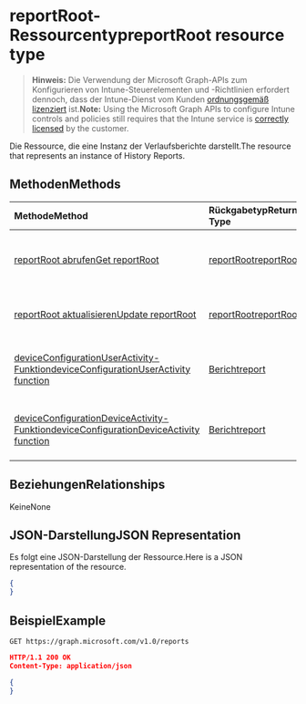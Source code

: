 # <a name="reportroot-resource-type"></a><span data-ttu-id="52afe-101">reportRoot-Ressourcentyp</span><span class="sxs-lookup"><span data-stu-id="52afe-101">reportRoot resource type</span></span>

> <span data-ttu-id="52afe-102">**Hinweis:** Die Verwendung der Microsoft Graph-APIs zum Konfigurieren von Intune-Steuerelementen und -Richtlinien erfordert dennoch, dass der Intune-Dienst vom Kunden [ordnungsgemäß lizenziert](https://go.microsoft.com/fwlink/?linkid=839381) ist.</span><span class="sxs-lookup"><span data-stu-id="52afe-102">**Note:** Using the Microsoft Graph APIs to configure Intune controls and policies still requires that the Intune service is [correctly licensed](https://go.microsoft.com/fwlink/?linkid=839381) by the customer.</span></span>

<span data-ttu-id="52afe-103">Die Ressource, die eine Instanz der Verlaufsberichte darstellt.</span><span class="sxs-lookup"><span data-stu-id="52afe-103">The resource that represents an instance of History Reports.</span></span>
## <a name="methods"></a><span data-ttu-id="52afe-104">Methoden</span><span class="sxs-lookup"><span data-stu-id="52afe-104">Methods</span></span>
|<span data-ttu-id="52afe-105">Methode</span><span class="sxs-lookup"><span data-stu-id="52afe-105">Method</span></span>|<span data-ttu-id="52afe-106">Rückgabetyp</span><span class="sxs-lookup"><span data-stu-id="52afe-106">Return Type</span></span>|<span data-ttu-id="52afe-107">Beschreibung</span><span class="sxs-lookup"><span data-stu-id="52afe-107">Description</span></span>|
|:---|:---|:---|
|[<span data-ttu-id="52afe-108">reportRoot abrufen</span><span class="sxs-lookup"><span data-stu-id="52afe-108">Get reportRoot</span></span>](../api/intune_deviceconfig_reportroot_get.md)|[<span data-ttu-id="52afe-109">reportRoot</span><span class="sxs-lookup"><span data-stu-id="52afe-109">reportRoot</span></span>](../resources/intune_deviceconfig_reportroot.md)|<span data-ttu-id="52afe-110">Lesen von Eigenschaften und Beziehungen des [reportRoot](../resources/intune_deviceconfig_reportroot.md)-Objekts.</span><span class="sxs-lookup"><span data-stu-id="52afe-110">Read properties and relationships of the [reportRoot](../resources/intune_deviceconfig_reportroot.md) object.</span></span>|
|[<span data-ttu-id="52afe-111">reportRoot aktualisieren</span><span class="sxs-lookup"><span data-stu-id="52afe-111">Update reportRoot</span></span>](../api/intune_deviceconfig_reportroot_update.md)|[<span data-ttu-id="52afe-112">reportRoot</span><span class="sxs-lookup"><span data-stu-id="52afe-112">reportRoot</span></span>](../resources/intune_deviceconfig_reportroot.md)|<span data-ttu-id="52afe-113">Aktualisieren der Eigenschaften eines [reportRoot](../resources/intune_deviceconfig_reportroot.md)-Objekts.</span><span class="sxs-lookup"><span data-stu-id="52afe-113">Update the properties of a [reportRoot](../resources/intune_deviceconfig_reportroot.md) object.</span></span>|
|[<span data-ttu-id="52afe-114">deviceConfigurationUserActivity-Funktion</span><span class="sxs-lookup"><span data-stu-id="52afe-114">deviceConfigurationUserActivity function</span></span>](../api/intune_deviceconfig_reportroot_deviceconfigurationuseractivity.md)|[<span data-ttu-id="52afe-115">Bericht</span><span class="sxs-lookup"><span data-stu-id="52afe-115">report</span></span>](../resources/intune_deviceconfig_report.md)|<span data-ttu-id="52afe-116">Metadaten für den Gerätekonfigurations-Benutzeraktivitätsbericht</span><span class="sxs-lookup"><span data-stu-id="52afe-116">Metadata for the device configuration user activity report</span></span>|
|[<span data-ttu-id="52afe-117">deviceConfigurationDeviceActivity-Funktion</span><span class="sxs-lookup"><span data-stu-id="52afe-117">deviceConfigurationDeviceActivity function</span></span>](../api/intune_deviceconfig_reportroot_deviceconfigurationdeviceactivity.md)|[<span data-ttu-id="52afe-118">Bericht</span><span class="sxs-lookup"><span data-stu-id="52afe-118">report</span></span>](../resources/intune_deviceconfig_report.md)|<span data-ttu-id="52afe-119">Metadaten für den Gerätekonfigurations-Geräteaktivitätsbericht</span><span class="sxs-lookup"><span data-stu-id="52afe-119">Metadata for the device configuration device activity report</span></span>|

## <a name="relationships"></a><span data-ttu-id="52afe-120">Beziehungen</span><span class="sxs-lookup"><span data-stu-id="52afe-120">Relationships</span></span>
<span data-ttu-id="52afe-121">Keine</span><span class="sxs-lookup"><span data-stu-id="52afe-121">None</span></span>
## <a name="json-representation"></a><span data-ttu-id="52afe-122">JSON-Darstellung</span><span class="sxs-lookup"><span data-stu-id="52afe-122">JSON Representation</span></span>
<span data-ttu-id="52afe-123">Es folgt eine JSON-Darstellung der Ressource.</span><span class="sxs-lookup"><span data-stu-id="52afe-123">Here is a JSON representation of the resource.</span></span>
<!--{
  "blockType": "resource",
  "baseType": "microsoft.graph.entity",
  "@odata.type": "microsoft.graph.reportRoot"
}-->
``` json
{
}
```

## <a name="example"></a><span data-ttu-id="52afe-124">Beispiel</span><span class="sxs-lookup"><span data-stu-id="52afe-124">Example</span></span>

<!--{"blockType": "request"}-->
```http
GET https://graph.microsoft.com/v1.0/reports
```

<!--{"blockType": "response", "truncated": true, "@odata.type": "microsoft.graph.reportRoot"}-->
```json
HTTP/1.1 200 OK
Content-Type: application/json

{
}
```
